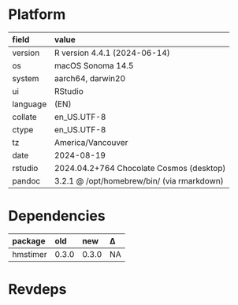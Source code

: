 # Platform

|field    |value                                      |
|:--------|:------------------------------------------|
|version  |R version 4.4.1 (2024-06-14)               |
|os       |macOS Sonoma 14.5                          |
|system   |aarch64, darwin20                          |
|ui       |RStudio                                    |
|language |(EN)                                       |
|collate  |en_US.UTF-8                                |
|ctype    |en_US.UTF-8                                |
|tz       |America/Vancouver                          |
|date     |2024-08-19                                 |
|rstudio  |2024.04.2+764 Chocolate Cosmos (desktop)   |
|pandoc   |3.2.1 @ /opt/homebrew/bin/ (via rmarkdown) |

# Dependencies

|package  |old   |new   |Δ  |
|:--------|:-----|:-----|:--|
|hmstimer |0.3.0 |0.3.0 |NA |

# Revdeps

